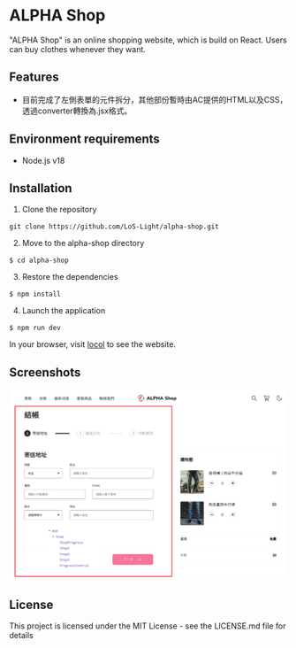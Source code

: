 # ALPHA Shop

"ALPHA Shop" is an online shopping website, which is build on React. Users can buy clothes whenever they want.

## Features

- 目前完成了左側表單的元件拆分，其他部份暫時由AC提供的HTML以及CSS，透過converter轉換為.jsx格式。

## Environment requirements

-   Node.js v18

## Installation

1. Clone the repository

```
git clone https://github.com/LoS-Light/alpha-shop.git
```

2. Move to the alpha-shop directory

```
$ cd alpha-shop
```

3. Restore the dependencies

```
$ npm install
```

4. Launch the application

```
$ npm run dev
```

In your browser, visit [locol](http://localhost:3000/) to see the website.

## Screenshots

![image](https://github.com/PT-HUANG/alpha-shop/blob/main/cover.png)

## License

This project is licensed under the MIT License - see the LICENSE.md file for details
